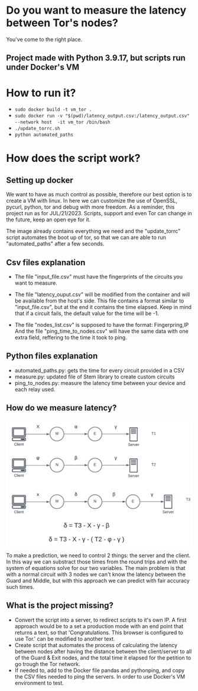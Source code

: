 # Do you want to measure the latency between Tor's nodes?
You've come to the right place.

## Project made with Python 3.9.17, but scripts run under Docker's VM

# How to run it?

- `sudo docker build -t vm_tor .`
- `sudo docker run -v "$(pwd)/latency_output.csv:/latency_output.csv"  --network host  -it vm_tor /bin/bash`
- `./update_torrc.sh`
- `python automated_paths`

# How does the script work?

## Setting up docker
We want to have as much control as possible, therefore our best option is to create a VM with linux. In here we can customize the use of OpenSSL, pycurl, python, tor and debug with more freedom. As a reminder, this project run as for JUL/21/2023. Scripts, support and even Tor can change in the future, keep an open eye for it.

The image already contains everything we need and the "update_torrc" script automates the boot up of tor, so that we can are able to run "automated_paths" after a few seconds.

## Csv files explanation
- The file "input_file.csv" must have the fingerprints of the circuits you want to measure.

- The file "latency_ouput.csv" will be modified from the container and will be available from the host's side. This file contains a format similar to "input_file.csv", but at the end it contains the time elapsed. Keep in mind that if a circuit fails, the default value for the time will be -1.

- The file "nodes_list.csv" is supposed to have the format: Fingerpring,IP
And the file "ping_time_to_nodes.csv" will have the same data with one extra field, reffering to the time it took to ping.

## Python files explanation
- automated_paths.py: gets the time for every circuit provided in a CSV
- measure.py: updated file of Stem library to create custom circuits
- ping_to_nodes.py: measure the latency time between your device and each relay used.

## How do we measure latency?
![Latency explanation](images/latency_diagram.png)

To make a prediction, we need to control 2 things: the server and the client. In this way we can substract those times from the round trips and with the system of equations solve for our two variables. The main problem is that with a normal circuit with 3 nodes we can't know the latency between the Guard and Middle, but with this approach we can predict with fair accuracy such times.

## What is the project missing?
- Convert the script into a server, to redirect scripts to it's own IP. A first approach would be to a set a production mode with an end point that returns a text, so that 'Congratulations. This browser is configured to use Tor.' can be modified to another text.
- Create script that automates the process of calculating the latency between nodes after having the distance between the client/server to all of the Guard & Exit nodes, and the total time it elapsed for the petition to go trough the Tor network.
- If needed to, add to the Docker file pandas and pythonping, and copy the CSV files needed to ping the servers. In order to use Docker's VM environment to test.